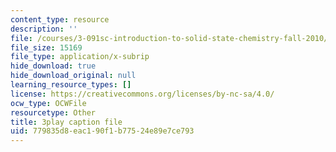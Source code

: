 ```yaml
---
content_type: resource
description: ''
file: /courses/3-091sc-introduction-to-solid-state-chemistry-fall-2010/779835d8eac190f1b77524e89e7ce793_2eLeU6-0W7E.srt
file_size: 15169
file_type: application/x-subrip
hide_download: true
hide_download_original: null
learning_resource_types: []
license: https://creativecommons.org/licenses/by-nc-sa/4.0/
ocw_type: OCWFile
resourcetype: Other
title: 3play caption file
uid: 779835d8-eac1-90f1-b775-24e89e7ce793
---
```

